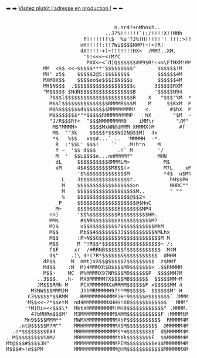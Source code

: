 ➡️ ➡️ [Visitez plutôt l'adresse en production !](https://mijkami.github.io) ⬅️ ⬅️

<pre>

                                   n.nr4?+nMhnxh..                              
                                ..J?%!!!!!!`(<!!(*L..                           
                              'd?!!!!!!!!!!!:!!!!!!(M                           
                             x?!!!!!!!!!!!!!<!!!!!!!!?M                         
                            r!!!!!!!UU)UUX!!!!~:?!!!!!!*M                       
                          n=!<!!Xd$$#o$$#?!!!!!!!!!!!!!!!n.                     
                        xx)!!!!4$$FRP?!!!!!!!!!!!!!!!!!!~<*..                   
                        M<!<!!!MMM.!!!!!!!!!!!!!!!!!!!X!!<:4                    
                        M!)!!!!?(!!!!!!!:!!!!!!!!!!!!!#$X!:~M                   
                        M!!!!!!!!!!!!<><!?!!!!!!!!!!!!!Ri&!<C                   
                        M!!!!!!!!!~` <!!!!!:!!!!!!~!!!!!$$b!M                   
                        M!\!!!!!!<<:/~::!~<!<'!!!!<!!!!!M?$H4  ....   .....     
                        MX!!!!!.~ ~.xHR!:!!!!!!'!!~!!!!!.M?4M  fh/M   4M@L.     
                        MM!!!!<!!!WM#>:/!<t!!\!!!!`!>!!!X!!<M  >MMh   4tMP      
                         f!!!!!!!\$  %u'?J%!H!!!!!'! !!!:>!!/  MMMM  MXHMXMd2N> 
                        nH!!!!!:!!7Wi$$$$NWP!~!<)R!<!!!!!!\!   !?!M 'k!#XMMdM?> 
                        4X!!!!<!~!h$$$$$$$$R!X>-+)~!!!!!!!HX<  /MM?..XM<MMTMM4r 
                        4M!!<<<!<~/X$$$$$$RU(( 3!~!'!~\X!!M?d  MMM/MMMMMMdM*M>. 
                         'h!<<<~<(<M5$$$$$$B$$$R!` !<?XX~HH)M  MkMM4%M(M(MLM>M?C
                          PXX<~<`d)Q$$$$$$##9$R!:<<\FfMXM!MMH*<M?MMkMM<XMMMMM3Mh
                           "M?<<hh9$$$e@$$$$MT~<<:JMM """)d.<<MMWMMMMMM:!MMhHMX)
                            Mc<<<!~R$$$N@#!` < <n<M*=     ^kh<<=dMi!MMMHx!<</*" 
                            !$$$iL'>!#"`<L"!`n!d<d3        M8x<iMRMH<MM*MkxMh   
                          nh$~$$$$  nnH$MhMMM%CU3C*M<      4X$MM99R!MXMM:/      
                         4Mb$e.$$$ HM"`$ """9$$$$$$$CMJ      M$RRM!<<MMMMJ      
                      nnM!.P$$$$$?#RMMX3. <<<<"$5"  ^$K=     M#$?!<<:?M*<Mr     
                . ....M"<L$$$$Ib$$$#2@88N$$ << $9. < #$MM    3MP$HHMMH~<XM      
                MSb$$"<\$$$$$$X$$W$$$$$$$$F<<< $$RN@R@$Et    JP8^*MMMMMMHC      
              M"*$$$ <<@$$$$$$MP$$$$$$$$$$     R$$$NW$$R\    >~$$NI@MMMd>       
            MM  <$$ <<~$$$$$***"$$$$$$$$$"       $$$$$$!M    .$$$$I$R8x*(       
            MH' z5$    $$$$$2@S:$$$$$$$$         $$$$$$4M    M#$$$$$$$$R>       
            MXM9X$$    $$$$eo$e$$$I$N$$$i        $$$$$$4M    .dWF7$*$$R4>       
            MH$N$$$  .$$$$$$$$$$$$$$$$$$$c      3$$$$$RXM    d$$$MMMMMP*>       
            "M$$$$$ $NdN$$$$3$$$$$$$$$$$$B      '$$$$$N94    "$$$$NM%>"         
              ?$$$l$$$$$$$$$$$$$$$$$$$$$$R    X   "$$$"%M  *M #$$$RMM           
              M$$l$$$$$$$$$$$$$$$RMMMR$$$M    M     $$KxM  M   $$$MxM           
              M$%$$$$$$$d$$$$$$$$MMMMMMMM!   <.      #$hX  M   $$$MM*           
              M$$$$$$$$*"*$$$$$RMMMMMMMMP    hX       "$M  ~  J$$Mx*            
              "J/R$$$Rf<  ^$$$MMMMMMMM9`   iMM\r       "/M"   $$$MM             
               M$?MMMM>    $$$$MxWN@dMMM XMMMX)M        #f    $$R%L             
               M$  ""3k    $$$$$*$$$NQ2N@$$M)  4x             $$MMM             
               *$   %$$   x$$#...` ..  'MMMMH  -*.           $$$PP>             
                R  :'$$L' $$$!    `'   .M!h"n    M           $$MH"              
                f ~  '$$ d$$$       .!` M        '/          $MMh               
                M  '  $$L$$$$e...nnMMMMf"        MHN        <RM^P               
                4     '$K$$$$$$$MMMMM*M>         '"/$       :M!MM               
                dL     $$$$$$$$$$8MMMLM>           M$       H*M=                
                xM     4$#$$$$$$$$M8$$(>           M7L    xM)*'                 
                       '$%$$$$$$$$$$$$$M           *4$  u$MhM                   
                  L    J$$$$$$$$$$$$$$$$t.           hN$$PH                     
                  M    $$$$$$$$$$$$$$$$$$>n          MHRC""                     
                  M    $$$$$$$$$$$$$$$$$$$M..        " ""                       
                  %    $$$$$$$$$$$$$$$$$@$$2>                                   
                 P     $$$$$$$$$$$$$$$$$$$@$HnC                                 
                M~     $$$9$$$$$$$$$E$$$$$$$NP4                                 
              nn)      '$$%$$$$$$$$$R$$$$$$$$$HM.                               
              MM$       #$NR$$$$$$$$X$$$$$$$$$$M? .                             
              M)$       x$$K$$$$$$$$?$$$$$$$$$$$MhM                             
              M$$       Mb$$4$$$$$$$33$$$$$$$$$$NMLhx                           
              M$$      :P>N$$G$$$$$$$N$$$$$$$$$$$$M M                           
              M$$      M "!R$$*$$$$$$$$$$$$$$$$$$$~ /:                          
              f$F     xr  /HRRNB$$$$$$f$$$$$$$$$$$  M4M                         
              d$"    .)\ 4!(?R*$$$$$$&$$$$$$$$$$$  dMHM                         
            dP$$     M  nMt)xX$$@$$$$$2$$$$$$$$$  z$MMf                         
            Md$$    :M  M)4MMMXR$B$$$$M9$$$$$$$> .$$RMMMM                       
            M$$~    MC  M%MMMMX97NR$$$M9$$$$$$P  $$$$MM?M                       
          ..3$$$.  .h-  MX9MMMMM?X$$$$M8$$$$$$  $$$$$MM~M                       
          JM$$$RMh M    PCXMMMMMMXxRRMM$$$$$$F x$$$$$MM 4                       
        M3NW$$$MMMJM    JhhMRMMMMH9?!*M9$$$$$  $$$$$$M" H                       
       C3$$$$$*$$RMM   .RMMMMMMMHMMP)H!9$$$$$e$$$$$$$` JMMM                     
      'M$$<<~?*$$etM  nd4MMMMMMMMXHHH!X8$$$$$$$$$$$$   MMM"                     
      '*M)Ri><<$$$\*  MktXMMMMMMMMM!MH9$$$$$$$$$$$$" .MMMM.                     
        4?bMHRm$$$M'  M3MMMMMMMMMHM9XMM$$$$$$$$$$$F :MMMMtM                     
      Mn9$$$$MMM**    MWMXMMMMMMMMMMXhP$$$$$$$$$$$  RMMMM4M                     
    .nt@$$$$$M?M""    MRHMMMMMMMMMMMXSM$$$$$$$$$$  @MMMMM4M                     
  .n*$$$$$$$$E#4      MRMMMMMMMMMMMMS*H$$$$$$$$$` d$MMMMM4M                     
. MQ$$$$$$$$%XM/      MRMMMMMMMMMMMMhXk$$$$$$$$F  $$MMMMM4M                     
Mt@$$$#$$$$3H"        MMMMMMMMMMMMMMPEM$$$$$$$$$e$$MMMMMM4M                     
M$$$#>!d$$PM          MMMMMMMMMMMMMM@HM$$$$$$$$$$$$MMMMMMXM   </pre>

